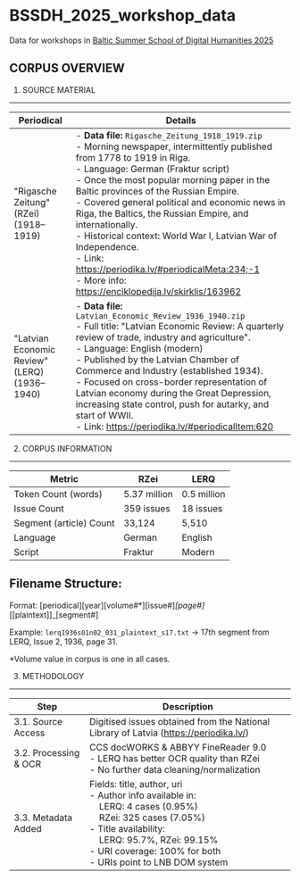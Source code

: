 # BSSDH_2025_workshop_data
Data for workshops in [Baltic Summer School of Digital Humanities 2025](https://www.digitalhumanities.lv/bssdh/2025/about/)



## CORPUS OVERVIEW


1. SOURCE MATERIAL
------------------

| Periodical | Details |
|------------|---------|
| "Rigasche Zeitung" (RZei) (1918–1919) | - **Data file:** `Rigasche_Zeitung_1918_1919.zip`<br>- Morning newspaper, intermittently published from 1778 to 1919 in Riga.<br>- Language: German (Fraktur script)<br>- Once the most popular morning paper in the Baltic provinces of the Russian Empire.<br>- Covered general political and economic news in Riga, the Baltics, the Russian Empire, and internationally.<br>- Historical context: World War I, Latvian War of Independence.<br>- Link: https://periodika.lv/#periodicalMeta:234;-1<br>- More info: https://enciklopedija.lv/skirklis/163962 |
| "Latvian Economic Review" (LERQ) (1936–1940) | - **Data file:** `Latvian_Economic_Review_1936_1940.zip`<br>- Full title: "Latvian Economic Review: A quarterly review of trade, industry and agriculture".<br>- Language: English (modern)<br>- Published by the Latvian Chamber of Commerce and Industry (established 1934).<br>- Focused on cross-border representation of Latvian economy during the Great Depression, increasing state control, push for autarky, and start of WWII.<br>- Link: https://periodika.lv/#periodicalItem:620 |

2. CORPUS INFORMATION
----------------------

| Metric | RZei | LERQ |
|--------|------|------|
| Token Count (words) | 5.37 million | 0.5 million |
| Issue Count | 359 issues | 18 issues |
| Segment (article) Count | 33,124 | 5,510 |
| Language | German | English |
| Script | Fraktur | Modern |

Filename Structure:
-------------------
Format: [periodical][year][volume#*][issue#]_[page#]_[[plaintext]]_[segment#]

Example: `lerq1936s01n02_031_plaintext_s17.txt`
         → 17th segment from LERQ, Issue 2, 1936, page 31.

*Volume value in corpus is one in all cases.

3. METHODOLOGY
---------------

| Step | Description |
|------|-------------|
| 3.1. Source Access | Digitised issues obtained from the National Library of Latvia (https://periodika.lv/) |
| 3.2. Processing & OCR | CCS docWORKS & ABBYY FineReader 9.0<br>- LERQ has better OCR quality than RZei<br>- No further data cleaning/normalization |
| 3.3. Metadata Added | Fields: title, author, uri<br>- Author info available in:<br>&nbsp;&nbsp;&nbsp;&nbsp;LERQ: 4 cases (0.95%)<br>&nbsp;&nbsp;&nbsp;&nbsp;RZei: 325 cases (7.05%)<br>- Title availability:<br>&nbsp;&nbsp;&nbsp;&nbsp;LERQ: 95.7%, RZei: 99.15%<br>- URI coverage: 100% for both<br>- URIs point to LNB DOM system |

